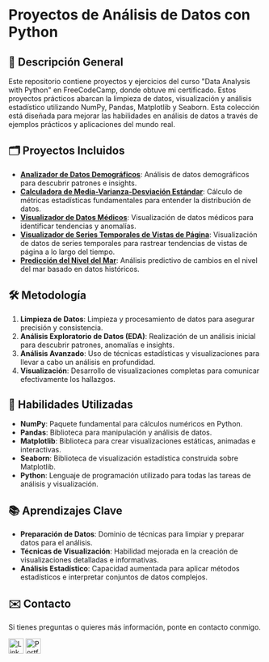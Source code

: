 # Proyectos de Análisis de Datos con Python

## 📑 Descripción General
Este repositorio contiene proyectos y ejercicios del curso "Data Analysis with Python" en FreeCodeCamp, donde obtuve mi certificado. Estos proyectos prácticos abarcan la limpieza de datos, visualización y análisis estadístico utilizando NumPy, Pandas, Matplotlib y Seaborn. Esta colección está diseñada para mejorar las habilidades en análisis de datos a través de ejemplos prácticos y aplicaciones del mundo real.

## 🗂️ Proyectos Incluidos
- **[Analizador de Datos Demográficos](https://github.com/jeanpaulomv/freecodecamp-data-analysis-with-python-projects/tree/1aaae1d5ff5e48d9013ed5969c494fc0f574059e/Demographic%20Data%20Analyzer)**: Análisis de datos demográficos para descubrir patrones e insights.
- **[Calculadora de Media-Varianza-Desviación Estándar](https://github.com/jeanpaulomv/freecodecamp-data-analysis-with-python-projects/tree/de59ba40cafedffa03ce4b93ecb6258e16f4070d/Mean-Variance-Standard%20Deviation%20Calculator)**: Cálculo de métricas estadísticas fundamentales para entender la distribución de datos.
- **[Visualizador de Datos Médicos](https://github.com/jeanpaulomv/freecodecamp-data-analysis-with-python-projects/tree/de59ba40cafedffa03ce4b93ecb6258e16f4070d/Medical%20Data%20Visualizer)**: Visualización de datos médicos para identificar tendencias y anomalías.
- **[Visualizador de Series Temporales de Vistas de Página](https://github.com/jeanpaulomv/freecodecamp-data-analysis-with-python-projects/tree/de59ba40cafedffa03ce4b93ecb6258e16f4070d/Page%20View%20Time%20Series%20Visualizer)**: Visualización de datos de series temporales para rastrear tendencias de vistas de página a lo largo del tiempo.
- **[Predicción del Nivel del Mar](https://github.com/jeanpaulomv/freecodecamp-data-analysis-with-python-projects/tree/de59ba40cafedffa03ce4b93ecb6258e16f4070d/Sea%20Level%20Predictor)**: Análisis predictivo de cambios en el nivel del mar basado en datos históricos.

## 🛠️ Metodología
1. **Limpieza de Datos**: Limpieza y procesamiento de datos para asegurar precisión y consistencia.
2. **Análisis Exploratorio de Datos (EDA)**: Realización de un análisis inicial para descubrir patrones, anomalías e insights.
3. **Análisis Avanzado**: Uso de técnicas estadísticas y visualizaciones para llevar a cabo un análisis en profundidad.
4. **Visualización**: Desarrollo de visualizaciones completas para comunicar efectivamente los hallazgos.

## 🔧 Habilidades Utilizadas
- **NumPy**: Paquete fundamental para cálculos numéricos en Python.
- **Pandas**: Biblioteca para manipulación y análisis de datos.
- **Matplotlib**: Biblioteca para crear visualizaciones estáticas, animadas e interactivas.
- **Seaborn**: Biblioteca de visualización estadística construida sobre Matplotlib.
- **Python**: Lenguaje de programación utilizado para todas las tareas de análisis y visualización.

## 📚 Aprendizajes Clave
- **Preparación de Datos**: Dominio de técnicas para limpiar y preparar datos para el análisis.
- **Técnicas de Visualización**: Habilidad mejorada en la creación de visualizaciones detalladas e informativas.
- **Análisis Estadístico**: Capacidad aumentada para aplicar métodos estadísticos e interpretar conjuntos de datos complejos.

## ✉️ Contacto
Si tienes preguntas o quieres más información, ponte en contacto conmigo.

<a href="https://www.linkedin.com/in/jeanpaulomv/"><img src="https://img.shields.io/badge/jeanpaulomv-0077B5?style=for-the-badge&logo=linkedin&logoColor=white" alt="LinkedIn" height="30"></a>
<a href="https://www.datascienceportfol.io/jeanpaulomv"><img src="https://img.shields.io/badge/Portfolio-255E63?style=for-the-badge&logo=About.me&logoColor=white" alt="Portfolio" height="30"></a>
